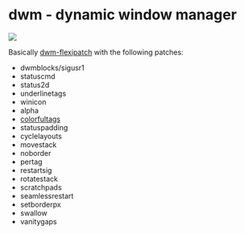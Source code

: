 # dwm - dynamic window manager

![](https://mitchdotnet.net/images/dwm.png)

Basically [dwm-flexipatch](https://github.com/bakkeby/dwm-flexipatch) with the following patches:

- dwmblocks/sigusr1
- statuscmd
- status2d
- underlinetags
- winicon
- alpha
- [colorfultags](https://github.com/UtkarshVerma/dwm)
- statuspadding
- cyclelayouts
- movestack
- noborder
- pertag
- restartsig
- rotatestack
- scratchpads
- seamlessrestart
- setborderpx
- swallow
- vanitygaps
  


